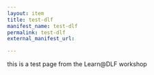 ```yaml
---
layout: item
title: test-dlf
manifest_name: test-dlf
permalink: test-dlf
external_manifest_url: 

---
```

<!-- Add an essay or interpretive material below this line,
using HTML or markdown.  Do not modify this file above this line -->
this is a test page from the Learn@DLF workshop
